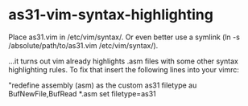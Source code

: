 as31-vim-syntax-highlighting
============================
Place as31.vim in /etc/vim/syntax/. Or even better use a symlink (ln -s /absolute/path/to/as31.vim /etc/vim/syntax/).

...it turns out vim already highlights .asm files with some other syntax highlighting rules. To fix that insert the following lines into your vimrc:

"redefine assembly (asm) as the custom as31 filetype
au BufNewFile,BufRead *.asm set filetype=as31

